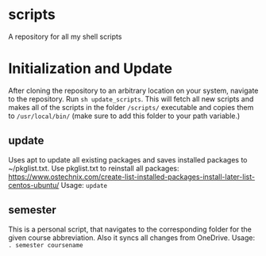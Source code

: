 # scripts
A repository for all my shell scripts

# Initialization and Update
After cloning the repository to an arbitrary location on your system, navigate to the repository. Run `sh update_scripts`.
This will fetch all new scripts and makes all of the scripts in the folder `/scripts/` executable and copies them to `/usr/local/bin/` (make sure to add this folder to your path variable.)

## update
Uses apt to update all existing packages and saves installed packages to ~/pkglist.txt.
Use pkglist.txt to reinstall all packages: https://www.ostechnix.com/create-list-installed-packages-install-later-list-centos-ubuntu/
Usage: `update`

## semester
This is a personal script, that navigates to the corresponding folder for the given course abbreviation. Also it syncs all changes from OneDrive.
Usage: `. semester coursename`
